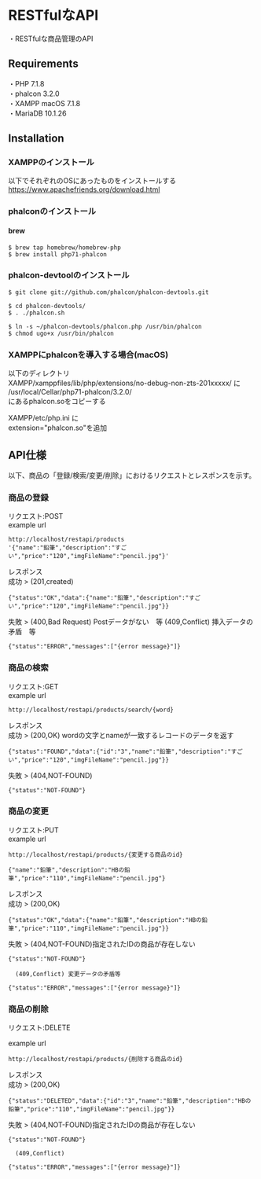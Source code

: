 # RESTfulなAPI

・RESTfulな商品管理のAPI

## Requirements


・PHP      7.1.8  
・phalcon  3.2.0  
・XAMPP    macOS 7.1.8  
・MariaDB  10.1.26  


## Installation
### XAMPPのインストール
以下でそれぞれのOSにあったものをインストールする  
https://www.apachefriends.org/download.html  

### phalconのインストール

#### brew  


    $ brew tap homebrew/homebrew-php  
    $ brew install php71-phalcon  


### phalcon-devtoolのインストール


    $ git clone git://github.com/phalcon/phalcon-devtools.git  

    $ cd phalcon-devtools/  
    $ . ./phalcon.sh  

    $ ln -s ~/phalcon-devtools/phalcon.php /usr/bin/phalcon  
    $ chmod ugo+x /usr/bin/phalcon  


### XAMPPにphalconを導入する場合(macOS)

以下のディレクトリ  
XAMPP/xamppfiles/lib/php/extensions/no-debug-non-zts-201xxxxx/ に  
/usr/local/Cellar/php71-phalcon/3.2.0/  
にあるphalcon.soをコピーする  

XAMPP/etc/php.ini に  
extension="phalcon.so"を追加  


## API仕様

以下、商品の「登録/検索/変更/削除」におけるリクエストとレスポンスを示す。  

### 商品の登録
リクエスト:POST  
example url  

    http://localhost/restapi/products
    '{"name":"鉛筆","description":"すごい","price":"120","imgFileName":"pencil.jpg"}'


レスポンス  
成功 > (201,created)  

    {"status":"OK","data":{"name":"鉛筆","description":"すごい","price":"120","imgFileName":"pencil.jpg"}}


失敗 > (400,Bad Request) Postデータがない　等
      (409,Conflict)  挿入データの矛盾　等

    {"status":"ERROR","messages":["{error message}"]}

### 商品の検索
リクエスト:GET  
example url  

    http://localhost/restapi/products/search/{word}  


レスポンス  
成功 > (200,OK) wordの文字とnameが一致するレコードのデータを返す  

    {"status":"FOUND","data":{"id":"3","name":"鉛筆","description":"すごい","price":"120","imgFileName":"pencil.jpg"}}


失敗 > (404,NOT-FOUND)  

    {"status":"NOT-FOUND"}



### 商品の変更
リクエスト:PUT  
example url  

    http://localhost/restapi/products/{変更する商品のid}  

    {"name":"鉛筆","description":"HBの鉛筆","price":"110","imgFileName":"pencil.jpg"}


レスポンス  
成功 > (200,OK)

    {"status":"OK","data":{"name":"鉛筆","description":"HBの鉛筆","price":"110","imgFileName":"pencil.jpg"}}


失敗 > (404,NOT-FOUND)指定されたIDの商品が存在しない

    {"status":"NOT-FOUND"}

      (409,Conflict) 変更データの矛盾等

    {"status":"ERROR","messages":["{error message}"]}



### 商品の削除
リクエスト:DELETE  

example url  

    http://localhost/restapi/products/{削除する商品のid}  

レスポンス  
成功 > (200,OK)

    {"status":"DELETED","data":{"id":"3","name":"鉛筆","description":"HBの鉛筆","price":"110","imgFileName":"pencil.jpg"}}


失敗 > (404,NOT-FOUND)指定されたIDの商品が存在しない

    {"status":"NOT-FOUND"}

      (409,Conflict)

    {"status":"ERROR","messages":["{error message}"]}
